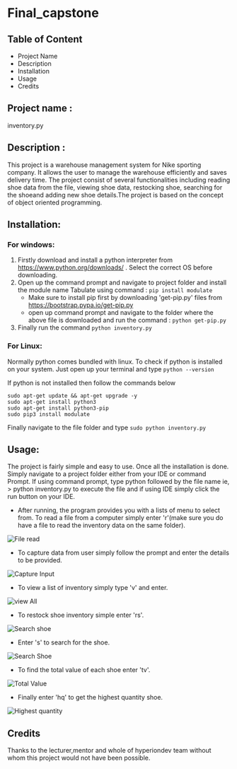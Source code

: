 # Final_capstone

## Table of Content
- Project Name
- Description
- Installation
- Usage
- Credits

## Project name :
inventory.py

## Description :
This project is a warehouse management system for Nike sporting company. It allows the user to manage the warehouse efficiently and saves delivery time.
The project consist of several functionalities including reading shoe data from the file, viewing shoe data, restocking shoe, searching for the shoeand adding new shoe details.The project is based on the concept of object oriented programming.

## Installation:
### For windows:
1. Firstly download and install a python interpreter from https://www.python.org/downloads/ . Select the correct OS before downloading.
2. Open up the command prompt and navigate to project folder and install the module name Tabulate using command  : `pip install modulate` 
   - Make sure to install pip first by downloading 'get-pip.py' files from https://bootstrap.pypa.io/get-pip.py 
   - open up command prompt and navigate to the folder where the above file is downloaded and run the command : `python get-pip.py`
3. Finally run the command `python inventory.py`
### For Linux:
Normally python comes bundled with linux. To check if python is installed on your system. Just open up your terminal and type
`python --version`

If python is not installed then follow the commands below

```
sudo apt-get update && apt-get upgrade -y
sudo apt-get install python3
sudo apt-get install python3-pip
sudo pip3 install modulate
```


Finally navigate to the file folder and type
`sudo python inventory.py`


## Usage:
The project is fairly simple and easy to use. Once all the installation is done. Simply navigate to a project folder either from your IDE or command Prompt.
If using command prompt, type python followed by the file name ie, > python inventory.py to execute the file and if using IDE simply click the run button on your IDE. 
- After running, the program provides you with a lists of menu to select from. To read a file from a computer simply enter 'r'(make sure you do have a file to read the inventory data on the same folder).

![File read](/read_file.jpg)
- To capture data from user simply follow the prompt and enter the details to be provided.
 
![Capture Input](/capture.jpg)
- To view a list of inventory simply type 'v' and enter.
 
![view All](/view_file.jpg)
- To restock shoe inventory simple enter 'rs'.
 
![Search shoe](/restock.jpg)
- Enter 's' to search for the shoe.

![Search Shoe](/search_shoe.jpg)
- To find the total value of each shoe enter 'tv'.
 
![Total Value](/read_file.jpg)
- Finally enter 'hq' to get the highest quantity shoe.
 
![Highest quantity](/read_file.jpg)

## Credits
Thanks to the lecturer,mentor and whole of hyperiondev team without whom this project would not have been possible.
